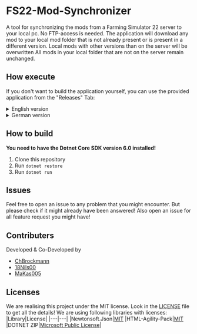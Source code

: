 # FS22-Mod-Synchronizer
A tool for synchronizing the mods from a Farming Simulator 22 server to your local pc. No FTP-access is needed. The application will download any mod to your local mod folder that is not already present or is present in a different version. Local mods with other versions than on the server will be overwritten All mods in your local folder that are not on the server remain unchanged.

## How execute
If you don't want to build the application yourself, you can use the provided application from the "Releases" Tab:

<details>
<summary>English version</summary>
<p>

1. Download and unzip the latest version of the `FS22-Mod-Synchronizer`. The application does not need to be installed.
2. Use a console of your choice (e.g. cmd, Windows Power Shell, Windows Terminal) and navigate to the directory of the unzipped file.
3. Run `LS-Mod-Synchronizer` with the `./LS-Mod-Synchronizer.exe` command.
4. When first running the application, there will be no config file. This is stated by `"No Config found. Created an example configuration!"`
5. Close the application, and navigate to `config.json` in the directory of the uzipped file. Open the `config.json` with an editor of your choice.
6. Change the ServerUrl to the IP and Port of your Farming Simulator 22 server. **It is important that the format matches!** If your IP is `12.34.56.78:9999`, config needs to be `http://12.34.56.78:9999/`, **including `http://` at the beginning and `/` at the end!**
7. ModFolderPath should be preconfigured correctly. If the displayed path is not the path to your mods-Folder, change the path accordingly. **It is important to use double `\\` as seperators! Singe `\` will corrupt the configuration** 
8. Safe the `config.json` file.
9. Use a console to run `LS-Mod-Synchronizer.exe` again. The application will now download all missing mods or mods with different version to your local mods folder.

</p>
</details>

<details>
<summary>German version</summary>
<p>

1. Lade dir die neuste Version des `FS22-Mod-Synchronizers` herunter und entpacke die ZIP-Datei. Die Anwendung muss nicht installiert werden.
2. Nutze eine Konsole deiner Wahl (z.B. cmd, Windows Power Shell, Windows Terminal) und navigiere zum Verzeichnis der entpackten Datei.
3. Führe den `LS-Mod-Synchronizer` mit dem Befehl `./LS-Mod-Synchronizer.exe` aus.
4. Beim ersten Start des Programmes existiert noch keine Konfigdatei. Dies wird durch `"No Config found. Created an example configuration!"` angezeigt.
5. Schließe das Programm und navigiere zur `config.json` Datei in Ordner der entpackten ZIP-Datei. Öffne die `config.json` mit einem Editor deiner Wahl.
6. Ändere die ServerURL zur IP und Port deines Farming Simulator 22 servers. **Es ist wichtig dass das Format übereinstimmt!** Wenn deine IP `12.34.56.78:9999` ist, muss in der Konfiguration `http://12.34.56.78:9999/` eingetragen werden, **wichtig ist das `http://` am Anfang und `/` am Ende!**
7. Der ModFolderPath sollte bereits richtig eingestellt sein. Ist der angezeigte Pfad nicht der deines Mod-Ordners, ändere den Pfad darauf ab. **Es ist wichtig, dass die Ordner mit einem doppelten `\\` getrennt werden. Einfache `\` beschädigen die Konfiguration!**
8.  ModFolderPath should be preconfigured correctly. If the displayed path is not the path to your mods-Folder, change the path accordingly. **It is important to use double `\\` as seperators! Singe `\` will corrupt the configuration** 
9. Speichere die `config.json` Datei ab.
10. Nutze eine Konsole um den `LS-Mod-Synchronizer.exe` erneut auszuführen. Das Programm wird jetzt alle fehlenden Mods und Mods mit einer anderen Version vom Server in deinen Mods-Ordner herunterladen. 

</p>
</details>


## How to build 

**You need to have the Dotnet Core SDK version 6.0 installed!**
1. Clone this repository
2. Run `dotnet restore`
3. Run `dotnet run`

## Issues
Feel free to open an issue to any problem that you might encounter. But please check if it might already have been answered!
Also open an issue for all feature request you might have!

## Contributers
Developed & Co-Developed by 
 - [ChBrockmann](https://github.com/ChBrockmann)
 - [18Nils00](https://github.com/18nils00)
 - [MaKas005](https://github.com/MaKas005)

## Licenses
We are realising this project under the MIT license. Look in the [LICENSE](LICENSE) file to get all the details!
We are using following libraries with licenses:
|Library|License|
|---|---|
|Newtonsoft.Json|[MIT](https://github.com/JamesNK/Newtonsoft.Json/blob/master/LICENSE.md)
|HTML-Agility-Pack|[MIT](https://github.com/zzzprojects/html-agility-pack/blob/master/LICENSE)
|DOTNET ZIP|[Microsoft Public License](https://github.com/haf/DotNetZip.Semverd/blob/master/LICENSE)|